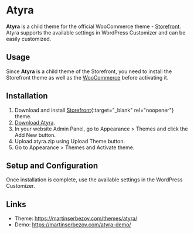 # Atyra 
**Atyra** is a child theme for the official WooCommerce theme - [Storefront](https://woocommerce.com/storefront/). Atyra supports the available settings in WordPress Customizer and can be easily customized.
## Usage
Since **Atyra** is a child theme of the Storefront, you need to install the Storefront theme as well as the [WooCommerce](https://woocommerce.com) before activating it.
## Installation
1. Download and install [Storefront](https://wordpress.org/themes/storefront/){:target="_blank" rel="noopener"} theme.
2. [Download Atyra](https://martinserbezov.com/wp-content/uploads/2022/03/atyra.zip).
3. In your website Admin Panel, go to Appearance > Themes and click the Add New button. 
4. Upload atyra.zip using Upload Theme button.
5. Go to Appearance > Themes and Activate theme.
## Setup and Configuration
Once installation is complete, use the available settings in the WordPress Customizer.
## Links
* Theme: https://martinserbezov.com/themes/atyra/
* Demo: https://martinserbezov.com/atyra-demo/
